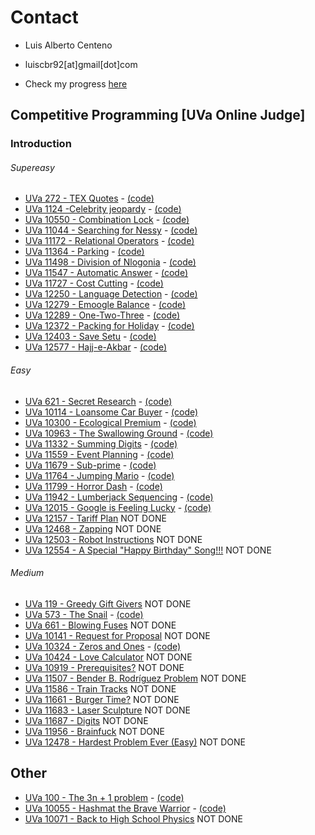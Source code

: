 # Contact

- Luis Alberto Centeno
- luiscbr92[at]gmail[dot]com

- Check my progress [here](http://uhunt.felix-halim.net/id/785886)

## Competitive Programming [UVa Online Judge]
### Introduction
###### Supereasy

* [UVa 272 - TEX Quotes](https://uva.onlinejudge.org/index.php?option=com_onlinejudge&Itemid=8&category=4&page=show_problem&problem=208) - [(code)](https://github.com/luiscbr92/algorithmic-challenges/blob/master/Competitive_Programming%5BUVaOJ%5D/01.Introduction/01.SuperEasy/272/code.cpp)
* [UVa 1124 -Celebrity jeopardy](https://uva.onlinejudge.org/index.php?option=com_onlinejudge&Itemid=8&category=24&page=show_problem&problem=3565) - [(code)](https://github.com/luiscbr92/algorithmic-challenges/blob/master/Competitive_Programming%5BUVaOJ%5D/01.Introduction/01.SuperEasy/1124/code.cpp)
* [UVa 10550 - Combination Lock](https://uva.onlinejudge.org/index.php?option=com_onlinejudge&Itemid=8&category=24&page=show_problem&problem=1491) - [(code)](https://github.com/luiscbr92/algorithmic-challenges/blob/master/Competitive_Programming%5BUVaOJ%5D/01.Introduction/01.SuperEasy/10550/code.cpp)
* [UVa 11044 - Searching for Nessy](https://uva.onlinejudge.org/index.php?option=com_onlinejudge&Itemid=8&category=24&page=show_problem&problem=1985) - [(code)](https://github.com/luiscbr92/algorithmic-challenges/blob/master/Competitive_Programming%5BUVaOJ%5D/01.Introduction/01.SuperEasy/11044/code.cpp)
* [UVa 11172 - Relational Operators](https://uva.onlinejudge.org/index.php?option=com_onlinejudge&Itemid=8&category=24&page=show_problem&problem=2113) - [(code)](https://github.com/luiscbr92/algorithmic-challenges/blob/master/Competitive_Programming%5BUVaOJ%5D/01.Introduction/01.SuperEasy/11172/code.cpp)
* [UVa 11364 - Parking](https://uva.onlinejudge.org/index.php?option=com_onlinejudge&Itemid=8&category=24&page=show_problem&problem=2349) - [(code)](https://github.com/luiscbr92/algorithmic-challenges/blob/master/Competitive_Programming%5BUVaOJ%5D/01.Introduction/01.SuperEasy/11364/code.cpp)
* [UVa 11498 - Division of Nlogonia](https://uva.onlinejudge.org/index.php?option=com_onlinejudge&Itemid=8&category=24&page=show_problem&problem=2493) - [(code)](https://github.com/luiscbr92/algorithmic-challenges/blob/master/Competitive_Programming%5BUVaOJ%5D/01.Introduction/01.SuperEasy/11498/code.cpp)
* [UVa 11547 - Automatic Answer](https://uva.onlinejudge.org/index.php?option=com_onlinejudge&Itemid=8&category=24&page=show_problem&problem=2542) - [(code)](https://github.com/luiscbr92/algorithmic-challenges/blob/master/Competitive_Programming%5BUVaOJ%5D/01.Introduction/01.SuperEasy/11547/code.cpp)
* [UVa 11727 - Cost Cutting](https://uva.onlinejudge.org/index.php?option=com_onlinejudge&Itemid=8&category=24&page=show_problem&problem=2827) - [(code)](https://github.com/luiscbr92/algorithmic-challenges/blob/master/Competitive_Programming%5BUVaOJ%5D/01.Introduction/01.SuperEasy/11727/code.cpp)
* [UVa 12250 - Language Detection](https://uva.onlinejudge.org/index.php?option=com_onlinejudge&Itemid=8&category=24&page=show_problem&problem=3402) - [(code)](https://github.com/luiscbr92/algorithmic-challenges/blob/master/Competitive_Programming%5BUVaOJ%5D/01.Introduction/01.SuperEasy/12250/code.cpp)
* [UVa 12279 - Emoogle Balance](https://uva.onlinejudge.org/index.php?option=com_onlinejudge&Itemid=8&category=24&page=show_problem&problem=3431) - [(code)](https://github.com/luiscbr92/algorithmic-challenges/blob/master/Competitive_Programming%5BUVaOJ%5D/01.Introduction/01.SuperEasy/12279/code.cpp)
* [UVa 12289 - One-Two-Three](https://uva.onlinejudge.org/index.php?option=com_onlinejudge&Itemid=8&category=24&page=show_problem&problem=3710) - [(code)](https://github.com/luiscbr92/algorithmic-challenges/blob/master/Competitive_Programming%5BUVaOJ%5D/01.Introduction/01.SuperEasy/12289/code.cpp)
* [UVa 12372 - Packing for Holiday](https://uva.onlinejudge.org/index.php?option=com_onlinejudge&Itemid=8&category=24&page=show_problem&problem=3794) - [(code)](https://github.com/luiscbr92/algorithmic-challenges/blob/master/Competitive_Programming%5BUVaOJ%5D/01.Introduction/01.SuperEasy/12372/code.cpp)
* [UVa 12403 - Save Setu](https://uva.onlinejudge.org/index.php?option=com_onlinejudge&Itemid=8&category=24&page=show_problem&problem=3834) - [(code)](https://github.com/luiscbr92/algorithmic-challenges/blob/master/Competitive_Programming%5BUVaOJ%5D/01.Introduction/01.SuperEasy/12403/code.cpp)
* [UVa 12577 - Hajj-e-Akbar](https://uva.onlinejudge.org/index.php?option=com_onlinejudge&Itemid=8&category=24&page=show_problem&problem=4022) - [(code)](https://github.com/luiscbr92/algorithmic-challenges/blob/master/Competitive_Programming%5BUVaOJ%5D/01.Introduction/01.SuperEasy/12577/code.cpp)

###### Easy

* [UVa 621 - Secret Research](https://uva.onlinejudge.org/index.php?option=com_onlinejudge&Itemid=8&category=24&page=show_problem&problem=562) - [(code)](https://github.com/luiscbr92/algorithmic-challenges/blob/master/Competitive_Programming%5BUVaOJ%5D/01.Introduction/02.Easy/621/code.cpp)
* [UVa 10114 - Loansome Car Buyer](https://uva.onlinejudge.org/index.php?option=com_onlinejudge&Itemid=8&category=24&page=show_problem&problem=1055) - [(code)](https://github.com/luiscbr92/algorithmic-challenges/blob/master/Competitive_Programming%5BUVaOJ%5D/01.Introduction/02.Easy/10114/code.cpp)
* [UVa 10300 - Ecological Premium](https://uva.onlinejudge.org/index.php?option=com_onlinejudge&Itemid=8&category=24&page=show_problem&problem=1241) - [(code)](https://github.com/luiscbr92/algorithmic-challenges/blob/master/Competitive_Programming%5BUVaOJ%5D/01.Introduction/02.Easy/10300/code.cpp)
* [UVa 10963 - The Swallowing Ground](https://uva.onlinejudge.org/index.php?option=com_onlinejudge&Itemid=8&category=24&page=show_problem&problem=1904) - [(code)](https://github.com/luiscbr92/algorithmic-challenges/blob/master/Competitive_Programming%5BUVaOJ%5D/01.Introduction/02.Easy/10963/code.cpp)
* [UVa 11332 - Summing Digits](https://uva.onlinejudge.org/index.php?option=com_onlinejudge&Itemid=8&category=24&page=show_problem&problem=2307) - [(code)](https://github.com/luiscbr92/algorithmic-challenges/blob/master/Competitive_Programming%5BUVaOJ%5D/01.Introduction/02.Easy/11332/code.cpp)
* [UVa 11559 - Event Planning](https://uva.onlinejudge.org/index.php?option=com_onlinejudge&Itemid=8&category=24&page=show_problem&problem=2595) - [(code)](https://github.com/luiscbr92/algorithmic-challenges/blob/master/Competitive_Programming%5BUVaOJ%5D/01.Introduction/02.Easy/11559/code.cpp)
* [UVa 11679 - Sub-prime](https://uva.onlinejudge.org/index.php?option=com_onlinejudge&Itemid=8&category=24&page=show_problem&problem=2726) - [(code)](https://github.com/luiscbr92/algorithmic-challenges/blob/master/Competitive_Programming%5BUVaOJ%5D/01.Introduction/02.Easy/11679/code.cpp)
* [UVa 11764 - Jumping Mario](https://uva.onlinejudge.org/index.php?option=com_onlinejudge&Itemid=8&category=24&page=show_problem&problem=2864) - [(code)](https://github.com/luiscbr92/algorithmic-challenges/blob/master/Competitive_Programming%5BUVaOJ%5D/01.Introduction/02.Easy/11764/code.cpp)
* [UVa 11799 - Horror Dash](https://uva.onlinejudge.org/index.php?option=com_onlinejudge&Itemid=8&category=24&page=show_problem&problem=2899) - [(code)](https://github.com/luiscbr92/algorithmic-challenges/blob/master/Competitive_Programming%5BUVaOJ%5D/01.Introduction/02.Easy/11799/code.cpp)
* [UVa 11942 - Lumberjack Sequencing](https://uva.onlinejudge.org/index.php?option=com_onlinejudge&Itemid=8&category=24&page=show_problem&problem=3093) - [(code)](https://github.com/luiscbr92/algorithmic-challenges/blob/master/Competitive_Programming%5BUVaOJ%5D/01.Introduction/02.Easy/11942/code.cpp)
* [UVa 12015 - Google is Feeling Lucky](https://uva.onlinejudge.org/index.php?option=com_onlinejudge&Itemid=8&category=24&page=show_problem&problem=3166) - [(code)](https://github.com/luiscbr92/algorithmic-challenges/blob/master/Competitive_Programming%5BUVaOJ%5D/01.Introduction/02.Easy/12015/code.cpp)
* [UVa 12157 - Tariff Plan](https://uva.onlinejudge.org/index.php?option=com_onlinejudge&Itemid=8&category=24&page=show_problem&problem=3309) NOT DONE
* [UVa 12468 - Zapping](https://uva.onlinejudge.org/index.php?option=com_onlinejudge&Itemid=8&category=24&page=show_problem&problem=3912) NOT DONE
* [UVa 12503 - Robot Instructions](https://uva.onlinejudge.org/index.php?option=com_onlinejudge&Itemid=8&category=24&page=show_problem&problem=3947) NOT DONE
* [UVa 12554 - A Special "Happy Birthday" Song!!!](https://uva.onlinejudge.org/index.php?option=com_onlinejudge&Itemid=8&category=24&page=show_problem&problem=3999) NOT DONE

###### Medium

* [UVa 119 - Greedy Gift Givers](http://uva.onlinejudge.org/index.php?option=com_onlinejudge&Itemid=8&category=24&page=show_problem&problem=55) NOT DONE
* [UVa 573 - The Snail](https://uva.onlinejudge.org/index.php?option=com_onlinejudge&Itemid=8&category=7&page=show_problem&problem=514) - [(code)](https://github.com/luiscbr92/algorithmic-challenges/blob/master/Competitive_Programming%5BUVaOJ%5D/01.Introduction/03.Medium/573/code.cpp)
* [UVa 661 - Blowing Fuses](https://uva.onlinejudge.org/index.php?option=com_onlinejudge&Itemid=8&category=24&page=show_problem&problem=602) NOT DONE
* [UVa 10141 - Request for Proposal](https://uva.onlinejudge.org/index.php?option=com_onlinejudge&Itemid=8&category=24&page=show_problem&problem=1082) NOT DONE
* [UVa 10324 - Zeros and Ones](http://uva.onlinejudge.org/index.php?option=com_onlinejudge&Itemid=8&category=24&page=show_problem&problem=1265) - [(code)](https://github.com/luiscbr92/algorithmic-challenges/blob/master/Competitive_Programming%5BUVaOJ%5D/01.Introduction/03.Medium/10324/code.cpp)
* [UVa 10424 - Love Calculator](http://uva.onlinejudge.org/index.php?option=com_onlinejudge&Itemid=8&category=24&page=show_problem&problem=1365) NOT DONE
* [UVa 10919 - Prerequisites?](http://uva.onlinejudge.org/index.php?option=com_onlinejudge&Itemid=8&category=24&page=show_problem&problem=1860) NOT DONE
* [UVa 11507 - Bender B. Rodríguez Problem](https://uva.onlinejudge.org/index.php?option=com_onlinejudge&Itemid=8&category=24&page=show_problem&problem=2502) NOT DONE
* [UVa 11586 - Train Tracks](https://uva.onlinejudge.org/index.php?option=com_onlinejudge&Itemid=8&category=24&page=show_problem&problem=2633) NOT DONE
* [UVa 11661 - Burger Time?](https://uva.onlinejudge.org/index.php?option=com_onlinejudge&Itemid=8&category=24&page=show_problem&problem=2708) NOT DONE
* [UVa 11683 - Laser Sculpture](http://uva.onlinejudge.org/index.php?option=com_onlinejudge&Itemid=8&category=24&page=show_problem&problem=2730) NOT DONE
* [UVa 11687 - Digits](https://uva.onlinejudge.org/index.php?option=com_onlinejudge&Itemid=8&category=24&page=show_problem&problem=2734) NOT DONE
* [UVa 11956 - Brainfuck](https://uva.onlinejudge.org/index.php?option=com_onlinejudge&Itemid=8&category=24&page=show_problem&problem=3107) NOT DONE
* [UVa 12478 - Hardest Problem Ever (Easy)](https://uva.onlinejudge.org/index.php?option=com_onlinejudge&Itemid=8&category=24&page=show_problem&problem=3922) NOT DONE


## Other

* [UVa 100 - The 3n + 1 problem](https://uva.onlinejudge.org/index.php?option=com_onlinejudge&Itemid=8&category=3&page=show_problem&problem=36) - [(code)](https://github.com/luiscbr92/algorithmic-challenges/blob/master/Other/100/code.cpp)
* [UVa 10055 - Hashmat the Brave Warrior](https://uva.onlinejudge.org/index.php?option=com_onlinejudge&Itemid=8&category=24&page=show_problem&problem=996) - [(code)](https://github.com/luiscbr92/algorithmic-challenges/blob/master/Other/10055/code.cpp)
* [UVa 10071 - Back to High School Physics](https://uva.onlinejudge.org/index.php?option=com_onlinejudge&Itemid=8&category=12&page=show_problem&problem=1012) NOT DONE
